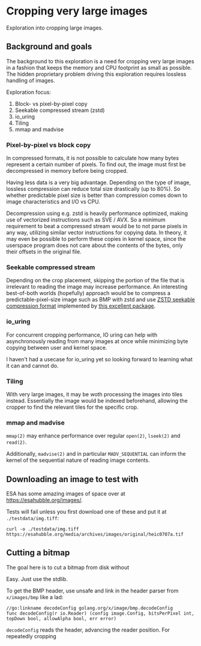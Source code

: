 # Cropping very large images

Exploration into cropping large images.

## Background and goals

The background to this exploration is a need for cropping very large images in a fashion that keeps the memory and CPU footprint as small as possible. The hidden proprietary problem driving this exploration requires lossless handling of images.

Exploration focus:

1. Block- vs pixel-by-pixel copy
2. Seekable compressed stream (zstd)
3. io_uring
4. Tiling
5. mmap and madvise

### Pixel-by-pixel vs block copy

In compressed formats, it is not possible to calculate how many bytes represent a certain number of pixels. To find out, the image must first be decompressed in memory before being cropped.

Having less data is a very big advantage. Depending on the type of image, lossless compression can reduce total size drastically (up to 80%). So whether predictable pixel size is better than compression comes down to image characteristics and I/O vs CPU.

Decompression using e.g. zstd is heavily performance optimized, making use of vectorized instructions such as SVE / AVX. So a minimum requirement to beat a compressed stream would be to not parse pixels in any way, utilizing similar vector instructions for copying data. In theory, it may even be possible to perform these copies in kernel space, since the userspace program does not care about the contents of the bytes, only their offsets in the original file.

### Seekable compressed stream

Depending on the crop placement, skipping the portion of the file that is irrelevant to reading the image may increase performance. An interesting best-of-both worlds (hopefully) approach would be to compress a predictable-pixel-size image such as BMP with zstd and use [ZSTD seekable compression format](https://github.com/facebook/zstd/blob/dev/contrib/seekable_format/zstd_seekable_compression_format.md) implemented by [this excellent package](https://github.com/SaveTheRbtz/zstd-seekable-format-go).

### io_uring

For concurrent cropping performance, IO uring can help with asynchronously reading from many images at once while minimizing byte copying between user and kernel space.

I haven't had a usecase for io_uring yet so looking forward to learning what it can and cannot do.

### Tiling

With very large images, it may be woth processing the images into tiles instead. Essentially the image would be indexed beforehand, allowing the cropper to find the relevant tiles for the specific crop.

### mmap and madvise

`mmap(2)` may enhance performance over regular `open(2)`, `lseek(2)` and `read(2)`.

Additionally, `madvise(2)` and in particular `MADV_SEQUENTIAL` can inform the kernel of the sequential nature of reading image contents.

## Downloading an image to test with

ESA has some amazing images of space over at <https://esahubble.org/images/>.

Tests will fail unless you first download one of these and put it at `./testdata/img.tiff`:

```shell
curl -o ./testdata/img.tiff https://esahubble.org/media/archives/images/original/heic0707a.tif
```

## Cutting a bitmap

The goal here is to cut a bitmap from disk without 

Easy. Just use the stdlib.

To get the BMP header, use unsafe and link in the header parser from `x/images/bmp` like a lad:

```shell
//go:linkname decodeConfig golang.org/x/image/bmp.decodeConfig
func decodeConfig(r io.Reader) (config image.Config, bitsPerPixel int, topDown bool, allowAlpha bool, err error)
```

`decodeConfig` reads the header, advancing the reader position. For repeatedly cropping 

